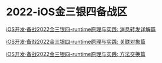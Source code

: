 # 2022-iOS金三银四备战区
[iOS开发·备战2022金三银四-runtime原理与实践: 消息转发详解篇](https://github.com/iOS-Mayday/iOS---2022-/blob/main/iOS%E5%BC%80%E5%8F%91%C2%B7%E5%A4%87%E6%88%982022%E9%87%91%E4%B8%89%E9%93%B6%E5%9B%9B-runtime%E5%8E%9F%E7%90%86%E4%B8%8E%E5%AE%9E%E8%B7%B5:%20%E6%B6%88%E6%81%AF%E8%BD%AC%E5%8F%91%E8%AF%A6%E8%A7%A3%E7%AF%87.md)

[iOS开发·备战2022金三银四-runtime原理与实践: 关联对象篇](https://github.com/iOS-Mayday/iOS---2022-/blob/main/iOS%E5%BC%80%E5%8F%91%C2%B7%E5%A4%87%E6%88%982022%E9%87%91%E4%B8%89%E9%93%B6%E5%9B%9B-runtime%E5%8E%9F%E7%90%86%E4%B8%8E%E5%AE%9E%E8%B7%B5:%20%E5%85%B3%E8%81%94%E5%AF%B9%E8%B1%A1%E7%AF%87.md)

[iOS开发·备战2022金三银四-runtime原理与实践: 方法交换篇](https://github.com/iOS-Mayday/iOS---2022-/blob/main/iOS%E5%BC%80%E5%8F%91%C2%B7%E5%A4%87%E6%88%982022%E9%87%91%E4%B8%89%E9%93%B6%E5%9B%9B-runtime%E5%8E%9F%E7%90%86%E4%B8%8E%E5%AE%9E%E8%B7%B5:%20%E6%96%B9%E6%B3%95%E4%BA%A4%E6%8D%A2%E7%AF%87.md)
